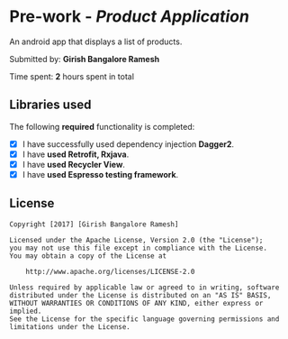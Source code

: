 # Pre-work - *Product Application*

 An android app that displays a list of products.

Submitted by: **Girish Bangalore Ramesh**

Time spent: **2** hours spent in total

## Libraries used

The following **required** functionality is completed:

* [x] I have successfully used dependency injection **Dagger2**. 
* [x] I have **used Retrofit, Rxjava**.
* [x] I have **used Recycler View**.
* [x] I have **used Espresso testing framework**.

## License

    Copyright [2017] [Girish Bangalore Ramesh]

    Licensed under the Apache License, Version 2.0 (the "License");
    you may not use this file except in compliance with the License.
    You may obtain a copy of the License at

        http://www.apache.org/licenses/LICENSE-2.0

    Unless required by applicable law or agreed to in writing, software
    distributed under the License is distributed on an "AS IS" BASIS,
    WITHOUT WARRANTIES OR CONDITIONS OF ANY KIND, either express or implied.
    See the License for the specific language governing permissions and
    limitations under the License.
